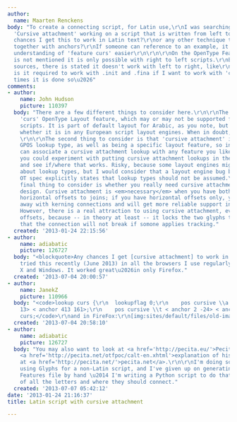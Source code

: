 ```yaml
---
author:
  name: Maarten Renckens
body: "To create a connecting script, for Latin use,\r\nI was searching to get the
  'Cursive attachment' working on a script that is written from left to right.\r\n\r\nAny
  chances I get this to work in Latin text?\r\nor any other technique to connect glyphs
  together with anchors?\r\nIf someone can reference to an example, it would make
  understanding of 'feature curs' easier\r\n\r\n\r\nOn the OpenType Feature File Specification\r\n[[http://www.adobe.com/devnet/opentype/afdko/topic_feature_file_syntax.html#6.c]]\r\nit
  is not mentioned it is only possible with right to left scripts.\r\nBut on other
  sources, there is stated it doesn't work with left to right, like\r\n[[http://glyphsapp.com/blog/arabic]]\r\n\r\n\r\nPs,
  is it required to work with .init and .fina if I want to work with 'curs'?\r\nMost
  times it is done so\u2026"
comments:
- author:
    name: John Hudson
    picture: 110397
  body: "There are a few different things to consider here.\r\n\r\nThe first is the
    'curs' OpenType Layout feature, which may or may not be supported for individual
    scripts. It is part of default layout for Arabic, as you note, but I'm not sure
    whether it is in any European script layout engines. When in doubt, experiment.
    \r\n\r\nThe second thing to consider is that 'cursive attachment' is a standard
    GPOS lookup type, as well as being a specific layout feature, so in theory you
    can associate a cursive attachment lookup with any feature you like. So, for example,
    you could experiment with putting cursive attachment lookups in the 'kern' feature,
    and see if/where that works. Risky, because some layout engines might make assumptions
    about lookup types, but I would consider that a layout engine bug because the
    OT spec explicitly states that lookup types should not be assumed.\r\n\r\nThe
    final thing to consider is whether you really need cursive attachment in your
    design. Cursive attachment is <em>necessary</em> when you have both vertical and
    horizontal offsets to joins; if you have horizontal offsets only, you can get
    away with kerning connections and will get more reliable support in more places.
    However, there is a real attraction to using cursive attachment, even for horizontal-only
    offsets, because -- in theory at least -- it locks the two glyphs together so
    that the connection will not break if somone applies tracking."
  created: '2013-01-24 22:15:56'
- author:
    name: adiabatic
    picture: 126727
  body: "<blockquote>Any chances I get [cursive attachment] to work in Latin text?</blockquote>\r\n\r\nI
    tried this recently (June 2013) in all the browsers I use regularly, on both OS
    X and Windows. It worked great\u2026in only Firefox."
  created: '2013-07-04 20:00:57'
- author:
    name: JanekZ
    picture: 110966
  body: "<code>lookup curs {\r\n  lookupflag 0;\r\n    pos cursive \\a < anchor 21
    13> < anchor 413 161>;\r\n    pos cursive \\t < anchor 2 -24> < anchor 338 217>;\r\n}
    curs;</code>\r\nand in FireFox:\r\n[img:sites/default/files/old-images/Font2_4208.jpg]"
  created: '2013-07-04 20:58:10'
- author:
    name: adiabatic
    picture: 126727
  body: "You may also want to look at <a href='http://pecita.eu/'>Pecita</a> and Cochy's
    <a href='http://pecita.net/otfpoc/calt-en.xhtml'>explanation of his technique</a>
    at <a href='http://pecita.net/'>pecita.net</a>.\r\n\r\nI'm doing something similar
    using Glyphs for a non-Latin script, and I've given up on generating the OpenType
    Features file by hand \u2014 I'm writing a Python script to do that based on descriptions
    of all the letters and where they should connect."
  created: '2013-07-07 05:42:12'
date: '2013-01-24 21:16:37'
title: Latin script with cursive attachment

---
```

